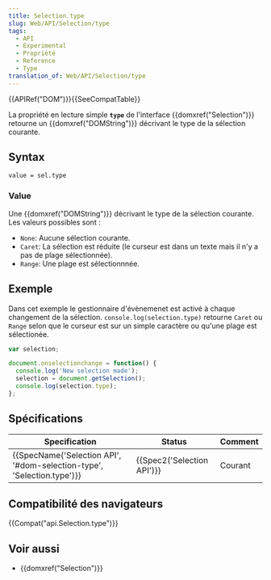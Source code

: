 ```yaml
---
title: Selection.type
slug: Web/API/Selection/type
tags:
  - API
  - Experimental
  - Propriété
  - Reference
  - Type
translation_of: Web/API/Selection/type
---
```

{{APIRef("DOM")}}{{SeeCompatTable}}

La propriété en lecture simple **`type`** de l'interface {{domxref("Selection")}} retourne un {{domxref("DOMString")}} décrivant le type de la sélection courante.

## Syntax

    value = sel.type

### Value

Une {{domxref("DOMString")}} décrivant le type de la sélection courante. Les valeurs possibles sont :

- `None`: Aucune sélection courante.
- `Caret`: La sélection est réduite (le curseur est dans un texte mais il n'y a pas de plage sélectionnée).
- `Range`: Une plage est sélectionnnée.

## Exemple

Dans cet exemple le gestionnaire d'évènemenet est activé à chaque changement de la sélection. `console.log(selection.type)` retourne `Caret` ou `Range` selon que le curseur est sur un simple caractère ou qu'une plage est sélectionée.

```js
var selection;

document.onselectionchange = function() {
  console.log('New selection made');
  selection = document.getSelection();
  console.log(selection.type);
};
```

## Spécifications

| Specification                                                                                | Status                               | Comment |
| -------------------------------------------------------------------------------------------- | ------------------------------------ | ------- |
| {{SpecName('Selection API', '#dom-selection-type', 'Selection.type')}} | {{Spec2('Selection API')}} | Courant |

## Compatibilité des navigateurs

{{Compat("api.Selection.type")}}

## Voir aussi

- {{domxref("Selection")}}
